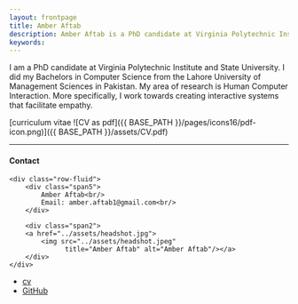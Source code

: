 ```yaml
---
layout: frontpage
title: Amber Aftab
description: Amber Aftab is a PhD candidate at Virginia Polytechnic Institute and State University. 
keywords: 
---
```


I am a PhD candidate at Virginia Polytechnic Institute and State University. I did my Bachelors in Computer Science from the Lahore University of Management Sciences in Pakistan. My area of research is Human Computer Interaction. More specifically, I work towards creating interactive systems that facilitate empathy.


[curriculum vitae ![CV as pdf]({{ BASE_PATH }}/pages/icons16/pdf-icon.png)]({{ BASE_PATH }}/assets/CV.pdf)<br/>


---

<div class="container">
<h4><a name="Contact"></a>Contact</h4>

    <div class="row-fluid">
        <div class="span5">
            Amber Aftab<br/>
            Email: amber.aftab1@gmail.com<br/>
        </div>

        <div class="span2">
        <a href="../assets/headshot.jpg">
            <img src="../assets/headshot.jpeg"
                  title="Amber Aftab" alt="Amber Aftab"/></a>
        </div>
    </div>
</div>

<div class="navbar">
  <div class="navbar-inner">
      <ul class="nav">
          <li><a href="{{ BASE_PATH }}/assets/CV.pdf">cv</a></li>
          <li><a href="https://github.com/AmberAftab1">GitHub</a></li>
      </ul>
  </div>
</div>